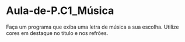 # Aula-de-P.C1_Música
Faça um programa que exiba uma letra de música a sua escolha. Utilize cores em destaque no título e nos refrões.
